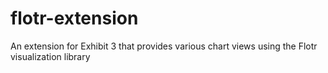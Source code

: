 flotr-extension
===============

An extension for Exhibit 3 that provides various chart views using the Flotr visualization library